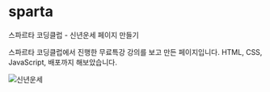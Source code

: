 # sparta
스파르타 코딩클럽 - 신년운세 페이지 만들기

스파르타 코딩클럽에서 진행한 무료특강 강의를 보고 만든 페이지입니다.
HTML, CSS, JavaScript, 배포까지 해보았습니다.

![신년운세](https://user-images.githubusercontent.com/76716519/107482788-8212d880-6bc3-11eb-8c1b-7f5c18f30a84.gif)
